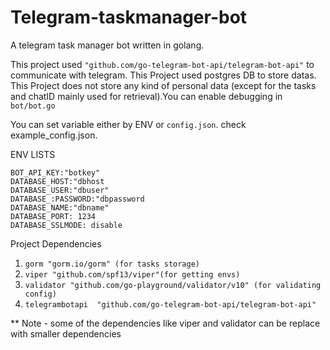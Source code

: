 # Telegram-taskmanager-bot

A telegram task manager bot written in golang.

This project used `"github.com/go-telegram-bot-api/telegram-bot-api"`
to communicate with telegram. This Project used postgres DB to store datas.
This Project does not store any kind of personal data (except for the tasks and chatID 
mainly used for retrieval).You can enable debugging in `bot/bot.go`

You can set variable either by ENV or `config.json`. check example_config.json.

ENV LISTS
```
BOT_API_KEY:"botkey"
DATABASE_HOST:"dbhost
DATABASE_USER:"dbuser"
DATABASE_:PASSWORD:"dbpassword
DATABASE_NAME:"dbname"
DATABASE_PORT: 1234
DATABASE_SSLMODE: disable
```

Project Dependencies
1. `gorm "gorm.io/gorm" (for tasks storage)`
2. `viper "github.com/spf13/viper"(for getting envs)`
3. `validator "github.com/go-playground/validator/v10" (for validating config)`
4. `telegrambotapi  "github.com/go-telegram-bot-api/telegram-bot-api"`

** Note - some of the dependencies like viper and validator can be replace with smaller dependencies